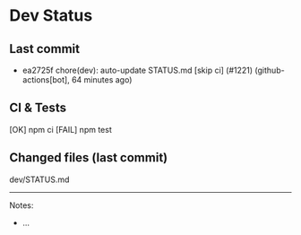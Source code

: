 # Dev Status

## Last commit
- ea2725f chore(dev): auto-update STATUS.md [skip ci] (#1221) (github-actions[bot], 64 minutes ago)
## CI & Tests
[OK] npm ci
[FAIL] npm test

## Changed files (last commit)
dev/STATUS.md

---
Notes:
- ...
